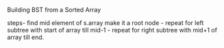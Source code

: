 Building BST from a Sorted Array

steps- find mid element of s.array make it a root node
     - repeat for left subtree with start of array till mid-1
     - repeat for right subtree with mid+1 of array till end.
